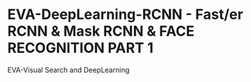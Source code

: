 # EVA-DeepLearning-RCNN - Fast/er RCNN & Mask RCNN & FACE RECOGNITION PART 1 
EVA-Visual Search and DeepLearning
